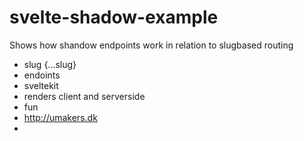 # svelte-shadow-example

Shows how shandow endpoints work in relation to slugbased routing

* slug {...slug}
* endoints
* sveltekit
* renders client and serverside
* fun
* http://umakers.dk
*
